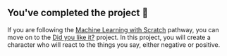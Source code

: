 ## You've completed the project 🎉

If you are following the [Machine Learning with Scratch](https://projects.raspberrypi.org/en/pathways/scratch-machine-learning) pathway, you can move on to the [Did you like it?](https://projects.raspberrypi.org/en/projects/did-you-like-it) project. In this project, you will create a character who will react to the things you say, either negative or positive.



